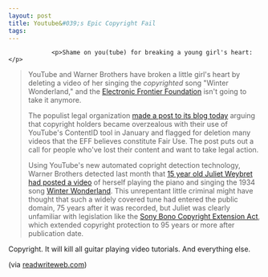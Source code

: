 ```yaml
---
layout: post
title: Youtube&#039;s Epic Copyright Fail
tags:
---
```



                <p>Shame on you(tube) for breaking a young girl's heart:</p>
<blockquote>YouTube and Warner Brothers have broken a little girl's heart by deleting a video of her singing the <em>copyrighted</em> song "Winter Wonderland," and the <a href="http://www.eff.org/">Electronic Frontier Foundation</a> isn't going to take it anymore.

The populist legal organization <a href="http://www.eff.org/deeplinks/2009/01/youtubes-january-fair-use-massacre">made a post to its blog today</a> arguing that copyright holders became overzealous with their use of YouTube's ContentID tool in January and flagged for deletion many videos that the EFF believes constitute Fair Use. The post puts out a call for people who've lost their content and want to take legal action.

Using YouTube's new automated copright detection technology, Warner Brothers detected last month that <a href="https://www.youtube.com/embed/lnsZLhI4zb4&amp;feature=channel_page">15 year old Juliet Weybret had posted a video</a> of herself playing the piano and singing the 1934 song <a href="http://en.wikipedia.org/wiki/Winter_Wonderland">Winter Wonderland</a>. This unrepentant little criminal might have thought that such a widely covered tune had entered the public domain, 75 years after it was recorded, but Juliet was clearly unfamiliar with legislation like the <a href="http://en.wikipedia.org/wiki/Sonny_Bono_Copyright_Term_Extension_Act">Sony Bono Copyright Extension Act</a>, which extended copyright protection to 95 years or more after publication date.</blockquote>
<p>Copyright. It will kill all guitar playing video tutorials. And everything else.</p>
<p>(via <a href="http://www.readwriteweb.com/archives/youtube_copyright_system_eff_action.php">readwriteweb.com</a>)</p>
